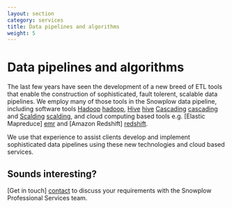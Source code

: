 ```yaml
---
layout: section
category: services
title: Data pipelines and algorithms
weight: 5
---
```


# Data pipelines and algorithms

The last few years have seen the development of a new breed of ETL tools that enable the construction of sophisticated, fault tolerent, scalable data pipelines. We employ many of those tools in the Snowplow data pipeline, including software tools [Hadoop] [hadoop], [Hive] [hive] [Cascading] [cascading] and [Scalding] [scalding], and cloud computing based tools e.g. [Elastic Mapreduce] [emr] and [Amazon Redshift] [redshift]. 

We use that experience to assist clients develop and implement sophisticated data pipelines using these new technologies and cloud based services. 

## Sounds interesting?

[Get in touch] [contact] to discuss your requirements with the Snowplow Professional Services team.

[contact]: /about/index.html
[hadoop]: http://hadoop.apache.org/
[cascading]: http://www.cascading.org/
[scalding]: https://github.com/twitter/scalding
[emr]: http://aws.amazon.com/elasticmapreduce/
[redshift]: http://aws.amazon.com/redshift/
[hive]: http://hive.apache.org/